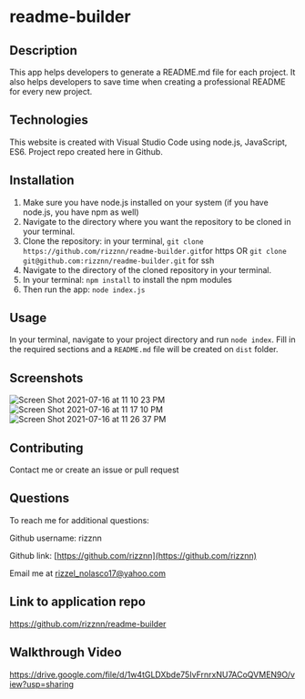# readme-builder

## Description
This app helps developers to generate a README.md file for each project. It also helps developers to save time when creating a professional README for every new project.
	
## Technologies
This website is created with Visual Studio Code using node.js, JavaScript, ES6. Project repo created here in Github.

## Installation
1. Make sure you have node.js installed on your system (if you have node.js, you have npm as well)
2. Navigate to the directory where you want the repository to be cloned in your terminal.
3. Clone the repository: in your terminal, `git clone https://github.com/rizznn/readme-builder.git`for https OR `git clone git@github.com:rizznn/readme-builder.git` for ssh
4. Navigate to the directory of the cloned repository in your terminal.
5. In your terminal: `npm install` to install the npm modules
6. Then run the app: `node index.js`

## Usage
In your terminal, navigate to your project directory and run `node index`. Fill in the required sections and a `README.md` file will be created on `dist` folder.

## Screenshots
![Screen Shot 2021-07-16 at 11 10 23 PM](https://user-images.githubusercontent.com/80712058/126023870-9625eb95-3d36-4d69-8cea-291c04e8d156.png)
![Screen Shot 2021-07-16 at 11 17 10 PM](https://user-images.githubusercontent.com/80712058/126023875-4ebd6560-8607-482b-bae5-c79c1a7af8bd.png)
![Screen Shot 2021-07-16 at 11 26 37 PM](https://user-images.githubusercontent.com/80712058/126024050-4707b6c3-b090-4ca2-ba65-a96ecbf0a14b.png)

## Contributing
Contact me or create an issue or pull request

## Questions
  To reach me for additional questions:

  Github username: rizznn 

  Github link: [https://github.com/rizznn](https://github.com/rizznn) 

  Email me at [rizzel_nolasco17@yahoo.com](mailto:rizzel_nolasco17@yahoo.com)

## Link to application repo
https://github.com/rizznn/readme-builder

## Walkthrough Video
https://drive.google.com/file/d/1w4tGLDXbde75IvFrnrxNU7ACoQVMEN9O/view?usp=sharing
